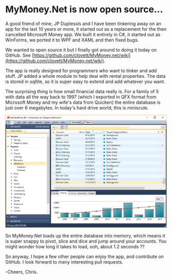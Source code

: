 
# MyMoney.Net is now open source...

A good friend of mine, JP Duplessis and I have been tinkering away on an app for the last 10 years or more, it started out as a replacement for the then cancelled Microsoft Money app.  We built it entirely in C#, it started out as WinForms, we ported it to WPF and XAML and then fixed bugs.

We wanted to open source it but I finally got around to doing it today on GitHub.  See [https://github.com/clovett/MyMoney.net/wiki](https://github.com/clovett/MyMoney.net/wiki).

The app is really designed for programmers who want to tinker and add stuff.  JP added a whole module to help deal with rental properties.  The data is stored in sqllite, so it is super easy to extend and add whatever you want.

The surprising thing is how small financial data really is.  For a family of 5 with data all the way back to 1997 (which I exported in QFX format from Microsoft Money and my wife's data from Quicken) the entire database is just over 6 megabytes.   In today's hard drive world, this is miniscule.

![home](Home1.png)

So MyMoney.Net loads up the entire database into memory, which means it is super snappy to pivot, slice and dice and jump around your accounts.  You might wonder how long it takes to load, ooh, about 1.2 seconds ??

So anyway, I hope a few other people can enjoy the app, and contribute on GitHub.  I look forward to many interesting pull requests.

-Cheers,
Chris.